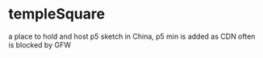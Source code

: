 # templeSquare
a place to hold and host p5 sketch in China, p5 min is added as CDN often is blocked by GFW
